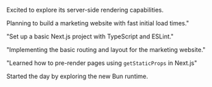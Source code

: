 Excited to explore its server-side rendering capabilities.

Planning to build a marketing website with fast initial load times."

"Set up a basic Next.js project with TypeScript and ESLint."

"Implementing the basic routing and layout for the marketing website."

"Learned how to pre-render pages using `getStaticProps` in Next.js"

Started the day by exploring the new Bun runtime.